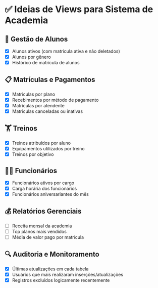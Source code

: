
# ✅ Ideias de Views para Sistema de Academia

## 📘 Gestão de Alunos
- [x] Alunos ativos (com matrícula ativa e não deletados)
- [x] Alunos por gênero
- [x] Histórico de matrícula de alunos

## 📋 Matrículas e Pagamentos
- [x] Matrículas por plano
- [x] Recebimentos por método de pagamento
- [x] Matrículas por atendente
- [x] Matrículas canceladas ou inativas

## 🏋️ Treinos
- [x] Treinos atribuídos por aluno
- [x] Equipamentos utilizados por treino
- [x] Treinos por objetivo

## 👨‍🏫 Funcionários
- [x] Funcionários ativos por cargo
- [x] Carga horária dos funcionários
- [x] Funcionários aniversariantes do mês

## 💰 Relatórios Gerenciais
- [ ] Receita mensal da academia
- [ ] Top planos mais vendidos
- [ ] Média de valor pago por matrícula

## 🔍 Auditoria e Monitoramento
- [x] Últimas atualizações em cada tabela
- [x] Usuários que mais realizaram inserções/atualizações
- [x] Registros excluídos logicamente recentemente
